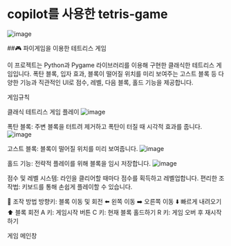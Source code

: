 # copilot를 사용한 tetris-game
![image](https://github.com/user-attachments/assets/802c0f6b-0b1f-4f6a-9a7a-69dfbe051ec6)

##🎮 파이게임을 이용한 테트리스 게임

이 프로젝트는 Python과 Pygame 라이브러리를 이용해 구현한 클래식한 테트리스 게임입니다. 폭탄 블록, 입자 효과, 블록이 떨어질 위치를 미리 보여주는 고스트 블록 등 다양한 기능과 직관적인 UI로 점수, 레벨, 다음 블록, 홀드 기능을 제공합니다.

게임규칙

클래식 테트리스 게임 플레이
![image](https://github.com/user-attachments/assets/4c46e91b-6eb8-4872-b165-7df4a9434978)

폭탄 블록: 주변 블록을 터트려 제거하고 폭탄이 터질 때 시각적 효과를 줍니다.
![image](https://github.com/user-attachments/assets/a07a6183-1a62-4d52-bb13-feadf185fa4a)

고스트 블록: 블록이 떨어질 위치를 미리 보여줍니다.
![image](https://github.com/user-attachments/assets/4ba75d59-4768-4dd3-845f-4665698193cd)

홀드 기능: 전략적 플레이를 위해 블록을 임시 저장합니다.
![image](https://github.com/user-attachments/assets/7473a169-80b7-490d-a44d-4f55ca9f8a2a)

점수 및 레벨 시스템: 라인을 클리어할 때마다 점수를 획득하고 레벨업합니다.
편리한 조작법: 키보드를 통해 손쉽게 플레이할 수 있습니다.

🎯 조작 방법
방향키: 블록 이동 및 회전
⬅️ 왼쪽 이동
➡️ 오른쪽 이동
⬇️ 빠르게 내려오기
⬆️ 블록 회전
A 키: 게임시작 버튼
C 키: 현재 블록 홀드하기
R 키: 게임 오버 후 재시작하기

게임 메인창

